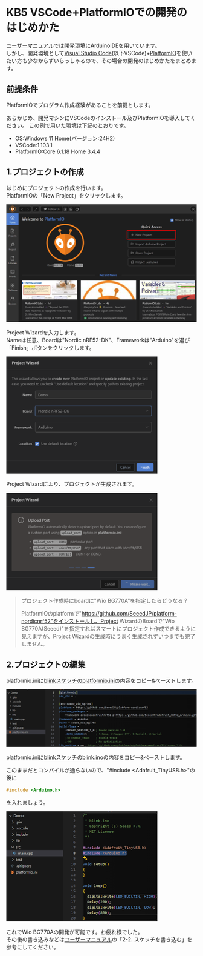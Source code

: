 # KB5 VSCode+PlatformIOでの開発のはじめかた

[ユーザーマニュアル](https://seeedjp.github.io/Wiki/Wio_BG770A/user-manual.html)では開発環境にArduinoIDEを用いています。  
しかし、開発環境として[Visual Studio Code](https://code.visualstudio.com/)(以下VSCode)+[PlatformIO](https://platformio.org/)を使いたい方も少なからずいらっしゃるので、その場合の開発のはじめかたをまとめます。

## 前提条件

PlatformIOでプログラム作成経験があることを前提とします。  

あらかじめ、開発マシンにVSCodeのインストール及びPlatformIOを導入してください。
この例で用いた環境は下記のとおりです。  

- OS:Windows 11 Home(バージョン:24H2)
- VSCode:1.103.1
- PlatformIO:Core 6.1.18 Home 3.4.4

## 1.プロジェクトの作成

はじめにプロジェクトの作成を行います。  
PlatformIOの「New Project」をクリックします。

  <a href="../media/57.png"><img src="../media/57.png" width="600px"></a>

Project Wizardを入力します。  
Nameは任意、Boardは"Nordic nRF52-DK"、Frameworkは"Arduino"を選び「Finish」ボタンをクリックします。

  <a href="../media/58.png"><img src="../media/58.png" width="400px"></a>  

Project Wizardにより、プロジェクトが生成されます。

  <a href="../media/59.png"><img src="../media/59.png" width="400px"></a>

> プロジェクト作成時にboardに"Wio BG770A"を指定したらどうなる？
>
> PlatformIOのplatformで"https://github.com/SeeedJP/platform-nordicnrf52"をインストールし、Project WizardのBoardで"Wio BG770A(Seeed)"を指定すればスマートにプロジェクト作成できるように見えますが、Project Wizardの生成時にうまく生成されずいつまでも完了しません。

## 2.プロジェクトの編集

platformio.iniに[blinkスケッチのplatformio.ini](https://github.com/SeeedJP/wio_cellular/blob/main/examples/basic/blink/platformio.ini)の内容をコピー&ペーストします。

  <a href="../media/60.png"><img src="../media/60.png" width="600px"></a>

platformio.iniに[blinkスケッチのblink.ino](https://github.com/SeeedJP/wio_cellular/blob/main/examples/basic/blink/blink.ino)の内容をコピー&ペーストします。

このままだとコンパイルが通らないので、"#include <Adafruit_TinyUSB.h>"の後に

```cpp
#include <Arduino.h>
```

を入れましょう。

  <a href="../media/61.png"><img src="../media/61.png" width="400px"></a>

これでWio BG770Aの開発が可能です。お疲れ様でした。  
その後の書き込みなどは[ユーザーマニュアル](https://seeedjp.github.io/Wiki/Wio_BG770A/user-manual.html)の「2-2. スケッチを書き込む」を参考にしてください。
